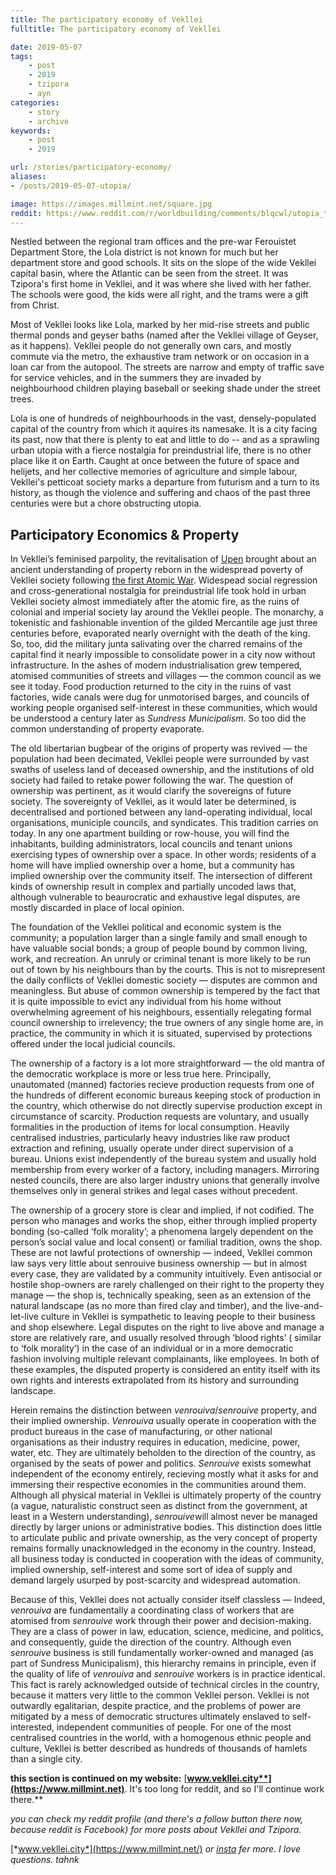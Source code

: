 ```yaml
---
title: The participatory economy of Vekllei
fulltitle: The participatory economy of Vekllei

date: 2019-05-07
tags:
    - post
    - 2019
    - tzipora
    - ayn
categories:
    - story
    - archive
keywords:
    - post
    - 2019

url: /stories/participatory-economy/
aliases:
- /posts/2019-05-07-utopia/

image: https://images.millmint.net/square.jpg
reddit: https://www.reddit.com/r/worldbuilding/comments/blqcwl/utopia_the_participatory_economy_of_vekllei/
---
```


Nestled between the regional tram offices and the pre-war Ferouistet Department Store, the Lola district is not known for much but her department store and good schools. It sits on the slope of the wide Vekllei capital basin, where the Atlantic can be seen from the street. It was Tzipora's first home in Vekllei, and it was where she lived with her father. The schools were good, the kids were all right, and the trams were a gift from Christ.

Most of Vekllei looks like Lola, marked by her mid-rise streets and public thermal ponds and geyser baths (named after the Vekllei village of Geyser, as it happens). Vekllei people do not generally own cars, and mostly commute via the metro, the exhaustive tram network or on occasion in a loan car from the autopool. The streets are narrow and empty of traffic save for service vehicles, and in the summers they are invaded by neighbourhood children playing baseball or seeking shade under the street trees.

Lola is one of hundreds of neighbourhoods in the vast, densely-populated capital of the country from which it aquires its namesake. It is a city facing its past, now that there is plenty to eat and little to do -- and as a sprawling urban utopia with a fierce nostalgia for preindustrial life, there is no other place like it on Earth. Caught at once between the future of space and helijets, and her collective memories of agriculture and simple labour, Vekllei's petticoat society marks a departure from futurism and a turn to its history, as though the violence and suffering and chaos of the past three centuries were but a chore obstructing utopia.

## Participatory Economics & Property

In Vekllei’s feminised parpolity, the revitalisation of [Upen](https://vekllei.city/religion/) brought about an ancient understanding of property reborn in the widespread poverty of Vekllei society following [the first Atomic War](https://vekllei.city/the-forgotten-generation/). Widespead social regression and cross-generational nostalgia for preindustrial life took hold in urban Vekllei society almost immediately after the atomic fire, as the ruins of colonial and imperial society lay around the Vekllei people. The monarchy, a tokenistic and fashionable invention of the gilded Mercantile age just three centuries before, evaporated nearly overnight with the death of the king. So, too, did the military junta salivating over the charred remains of the capital find it nearly impossible to consolidate power in a city now without infrastructure. In the ashes of modern industrialisation grew tempered, atomised communities of streets and villages — the common council as we see it today. Food production returned to the city in the ruins of vast factories, wide canals were dug for unmotorised barges, and councils of working people organised self-interest in these communities, which would be understood a century later as *Sundress Municipalism*. So too did the common understanding of property evaporate.

The old libertarian bugbear of the origins of property was revived — the population had been decimated, Vekllei people were surrounded by vast swaths of useless land of deceased ownership, and the institutions of old society had failed to retake power following the war. The question of ownership was pertinent, as it would clarify the sovereigns of future society. The sovereignty of Vekllei, as it would later be determined, is decentralised and portioned between any land-operating individual, local organisations, municiple councils, and syndicates. This tradition carries on today. In any one apartment building or row-house, you will find the inhabitants, building administrators, local councils and tenant unions exercising types of ownership over a space. In other words; residents of a home will have implied ownership over a home, but a community has implied ownership over the community itself. The intersection of different kinds of ownership result in complex and partially uncoded laws that, although vulnerable to beaurocratic and exhaustive legal disputes, are mostly discarded in place of local opinion.

The foundation of the Vekllei political and economic system is the community; a population larger than a single family and small enough to have valuable social bonds; a group of people bound by common living, work, and recreation. An unruly or criminal tenant is more likely to be run out of town by his neighbours than by the courts. This is not to misrepresent the daily conflicts of Vekllei domestic society — disputes are common and meaningless. But abuse of common ownership is tempered by the fact that it is quite impossible to evict any individual from his home without overwhelming agreement of his neighbours, essentially relegating formal council ownership to irrelevency; the true owners of any single home are, in practice, the community in which it is situated, supervised by protections offered under the local judicial councils.

The ownership of a factory is a lot more straightforward — the old mantra of the democratic workplace is more or less true here. Principally, unautomated (manned) factories recieve production requests from one of the hundreds of different economic bureaus keeping stock of production in the country, which otherwise do not directly supervise production except in circumstance of scarcity. Production requests are voluntary, and usually formalities in the production of items for local consumption. Heavily centralised industries, particularly heavy industries like raw product extraction and refining, usually operate under direct supervision of a bureau. Unions exist independently of the bureau system and usually hold membership from every worker of a factory, including managers. Mirroring nested councils, there are also larger industry unions that generally involve themselves only in general strikes and legal cases without precedent.

The ownership of a grocery store is clear and implied, if not codified. The person who manages and works the shop, either through implied property bonding (so-called ‘folk morality’; a phenomena largely dependent on the person’s social value and local consent) or familial tradition, owns the shop. These are not lawful protections of ownership — indeed, Vekllei common law says very little about senrouive business ownership — but in almost every case, they are validated by a community intuitively. Even antisocial or hostile shop-owners are rarely challenged on their right to the property they manage — the shop is, technically speaking, seen as an extension of the natural landscape (as no more than fired clay and timber), and the live-and-let-live culture in Vekllei is sympathetic to leaving people to their business and shop elsewhere. Legal disputes on the right to live above and manage a store are relatively rare, and usually resolved through ‘blood rights’ ( similar to ‘folk morality’) in the case of an individual or in a more democratic fashion involving multiple relevant complainants, like employees. In both of these examples, the disputed property is considered an entity itself with its own rights and interests extrapolated from its history and surrounding landscape.

Herein remains the distinction between *venrouiva*/*senrouive* property, and their implied ownership. *Venrouiva* usually operate in cooperation with the product bureaus in the case of manufacturing, or other national organisations as their industry requires in education, medicine, power, water, etc. They are ultimately beholden to the direction of the country, as organised by the seats of power and politics. *Senrouive* exists somewhat independent of the economy entirely, recieving mostly what it asks for and immersing their respective economies in the communities around them. Although all physical material in Vekllei is ultimately property of the country (a vague, naturalistic construct seen as distinct from the government, at least in a Western understanding), *senrouive*will almost never be managed directly by larger unions or administrative bodies. This distinction does little to articulate public and private ownership, as the very concept of property remains formally unacknowledged in the economy in the country. Instead, all business today is conducted in cooperation with the ideas of community, implied ownership, self-interest and some sort of idea of supply and demand largely usurped by post-scarcity and widespread automation.

Because of this, Vekllei does not actually consider itself classless — Indeed, *venrouiva* are fundamentally a coordinating class of workers that are atomised from *senrouive* work through their power and decision-making. They are a class of power in law, education, science, medicine, and politics, and consequently, guide the direction of the country. Although even *senrouive* business is still fundamentally worker-owned and managed (as part of Sundress Municipalism), this hierarchy remains in principle, even if the quality of life of *venrouiva* and *senrouive* workers is in practice identical. This fact is rarely acknowledged outside of technical circles in the country, because it matters very little to the common Vekllei person. Vekllei is not outwardly egalitarian, despite practice, and the problems of power are mitigated by a mess of democratic structures ultimately enslaved to self-interested, independent communities of people. For one of the most centralised countries in the world, with a homogenous ethnic people and culture, Vekllei is better described as hundreds of thousands of hamlets than a single city.

**this section is continued on my website:** [**www.vekllei.city**](https://www.millmint.net)**. It's too long for reddit, and so I'll continue work there.**

*you can check my reddit profile (and there's a follow button there now, because reddit is Facebook) for more posts about Vekllei and Tzipora.*

[*www.vekllei.city*](https://www.millmint.net/)  *or* [*insta*](https://www.instagram.com/melon.kony/) *fer more. I love questions. tahnk*
